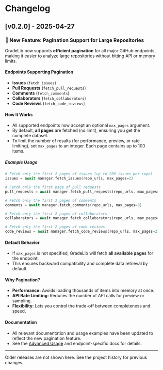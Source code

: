# Changelog

## [v0.2.0] - 2025-04-27

### 🚀 New Feature: Pagination Support for Large Repositories

GradeLib now supports **efficient pagination** for all major GitHub endpoints, making it easier to analyze large repositories without hitting API or memory limits.

#### Endpoints Supporting Pagination
- **Issues** (`fetch_issues`)
- **Pull Requests** (`fetch_pull_requests`)
- **Comments** (`fetch_comments`)
- **Collaborators** (`fetch_collaborators`)
- **Code Reviews** (`fetch_code_reviews`)

#### How It Works
- All supported endpoints now accept an optional `max_pages` argument.
- By default, **all pages** are fetched (no limit), ensuring you get the complete dataset.
- To limit the number of results (for performance, preview, or rate limiting), set `max_pages` to an integer. Each page contains up to 100 items.

##### Example Usage
```python
# Fetch only the first 2 pages of issues (up to 200 issues per repo)
issues = await manager.fetch_issues(repo_urls, max_pages=2)

# Fetch only the first page of pull requests
pull_requests = await manager.fetch_pull_requests(repo_urls, max_pages=1)

# Fetch only the first 3 pages of comments
comments = await manager.fetch_comments(repo_urls, max_pages=3)

# Fetch only the first 2 pages of collaborators
collaborators = await manager.fetch_collaborators(repo_urls, max_pages=2)

# Fetch only the first 2 pages of code reviews
code_reviews = await manager.fetch_code_reviews(repo_urls, max_pages=2)
```

#### Default Behavior
- If `max_pages` is not specified, GradeLib will fetch **all available pages** for the endpoint.
- This ensures backward compatibility and complete data retrieval by default.

#### Why Pagination?
- **Performance:** Avoids loading thousands of items into memory at once.
- **API Rate Limiting:** Reduces the number of API calls for preview or sampling.
- **Flexibility:** Lets you control the trade-off between completeness and speed.

#### Documentation
- All relevant documentation and usage examples have been updated to reflect the new pagination feature.
- See the [Advanced Usage](docs/advanced-usage.md) and endpoint-specific docs for details.

---

Older releases are not shown here. See the project history for previous changes.